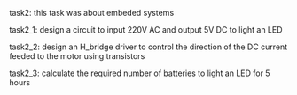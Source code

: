task2: this task was about embeded systems 


task2_1: design a circuit to input 220V AC and output 5V DC to light an LED 

task2_2: design an H_bridge driver to control the direction of the DC current feeded to the motor using transistors

task2_3: calculate the required number of batteries to light an LED for 5 hours
